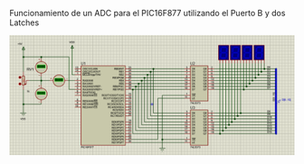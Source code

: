 Funcionamiento de un ADC para el PIC16F877 utilizando el Puerto B y dos Latches

![Alt text](images/Schematic01.png?raw=true "Title")
